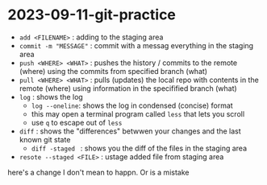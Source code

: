 
# 2023-09-11-git-practice
 - `add <FILENAME>` : adding <FILENAME> to the staging area
 - `commit -m "MESSAGE"` : commit with a messag everything in the staging area
 - `push <WHERE> <WHAT>` : pushes the history / commits to the remote (where) using the commits from specified branch (what)
 - `pull <WHERE> <WHAT>` : pulls (updates) the local repo with contents in the remote (where) using information in the specifified branch (what)
 - `log` : shows the log
    - `log --oneline`: shows the log in condensed (concise) format
    - this may open a terminal program called `less` that lets you scroll
    - use `q` to escape out of `less`
 - `diff` : shows the "differences" betwwen your changes and the last known git state
   - `diff -staged ` : shows you the diff of the files in the staging area
 - `resote --staged <FILE>` : ustage added file from staging area

 here's a change I don't mean to happn.
 Or is a  mistake